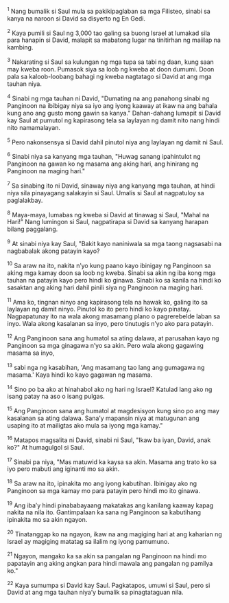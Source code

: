 <sup>1</sup>
Nang bumalik si Saul mula sa pakikipaglaban sa mga Filisteo, sinabi sa kanya na naroon si David sa disyerto ng En Gedi. 

<sup>2</sup>
Kaya pumili si Saul ng 3,000 tao galing sa buong Israel at lumakad sila para hanapin si David, malapit sa mabatong lugar na tinitirhan ng maiilap na kambing. 

<sup>3</sup>
Nakarating si Saul sa kulungan ng mga tupa sa tabi ng daan, kung saan may kweba roon. Pumasok siya sa loob ng kweba at doon dumumi. Doon pala sa kaloob-loobang bahagi ng kweba nagtatago si David at ang mga tauhan niya. 

<sup>4</sup>
Sinabi ng mga tauhan ni David, "Dumating na ang panahong sinabi ng Panginoon na ibibigay niya sa iyo ang iyong kaaway at ikaw na ang bahala kung ano ang gusto mong gawin sa kanya." Dahan-dahang lumapit si David kay Saul at pumutol ng kapirasong tela sa laylayan ng damit nito nang hindi nito namamalayan. 

<sup>5</sup>
Pero nakonsensya si David dahil pinutol niya ang laylayan ng damit ni Saul. 

<sup>6</sup>
Sinabi niya sa kanyang mga tauhan, "Huwag sanang ipahintulot ng Panginoon na gawan ko ng masama ang aking hari, ang hinirang ng Panginoon na maging hari." 

<sup>7</sup>
Sa sinabing ito ni David, sinaway niya ang kanyang mga tauhan, at hindi niya sila pinayagang salakayin si Saul. Umalis si Saul at nagpatuloy sa paglalakbay. 

<sup>8</sup>
Maya-maya, lumabas ng kweba si David at tinawag si Saul, "Mahal na Hari!" Nang lumingon si Saul, nagpatirapa si David sa kanyang harapan bilang paggalang. 

<sup>9</sup>
At sinabi niya kay Saul, "Bakit kayo naniniwala sa mga taong nagsasabi na nagbabalak akong patayin kayo? 

<sup>10</sup>
Sa araw na ito, nakita nʼyo kung paano kayo ibinigay ng Panginoon sa aking mga kamay doon sa loob ng kweba. Sinabi sa akin ng iba kong mga tauhan na patayin kayo pero hindi ko ginawa. Sinabi ko sa kanila na hindi ko sasaktan ang aking hari dahil pinili siya ng Panginoon na maging hari. 

<sup>11</sup>
Ama ko, tingnan ninyo ang kapirasong tela na hawak ko, galing ito sa laylayan ng damit ninyo. Pinutol ko ito pero hindi ko kayo pinatay. Nagpapatunay ito na wala akong masamang plano o pagrerebelde laban sa inyo. Wala akong kasalanan sa inyo, pero tinutugis nʼyo ako para patayin. 

<sup>12</sup>
Ang Panginoon sana ang humatol sa ating dalawa, at parusahan kayo ng Panginoon sa mga ginagawa nʼyo sa akin. Pero wala akong gagawing masama sa inyo, 

<sup>13</sup>
sabi nga ng kasabihan, 'Ang masamang tao lang ang gumagawa ng masama.' Kaya hindi ko kayo gagawan ng masama. 

<sup>14</sup>
Sino po ba ako at hinahabol ako ng hari ng Israel? Katulad lang ako ng isang patay na aso o isang pulgas. 

<sup>15</sup>
Ang Panginoon sana ang humatol at magdesisyon kung sino po ang may kasalanan sa ating dalawa. Sanaʼy mapansin niya at matugunan ang usaping ito at mailigtas ako mula sa iyong mga kamay." 

<sup>16</sup>
Matapos magsalita ni David, sinabi ni Saul, "Ikaw ba iyan, David, anak ko?" At humagulgol si Saul. 

<sup>17</sup>
Sinabi pa niya, "Mas matuwid ka kaysa sa akin. Masama ang trato ko sa iyo pero mabuti ang iginanti mo sa akin. 

<sup>18</sup>
Sa araw na ito, ipinakita mo ang iyong kabutihan. Ibinigay ako ng Panginoon sa mga kamay mo para patayin pero hindi mo ito ginawa. 

<sup>19</sup>
Ang ibaʼy hindi pinababayaang makatakas ang kanilang kaaway kapag nakita na nila ito. Gantimpalaan ka sana ng Panginoon sa kabutihang ipinakita mo sa akin ngayon. 

<sup>20</sup>
Tinatanggap ko na ngayon, ikaw na ang magiging hari at ang kaharian ng Israel ay magiging matatag sa ilalim ng iyong pamumuno. 

<sup>21</sup>
Ngayon, mangako ka sa akin sa pangalan ng Panginoon na hindi mo papatayin ang aking angkan para hindi mawala ang pangalan ng pamilya ko." 

<sup>22</sup>
Kaya sumumpa si David kay Saul. Pagkatapos, umuwi si Saul, pero si David at ang mga tauhan niyaʼy bumalik sa pinagtataguan nila.